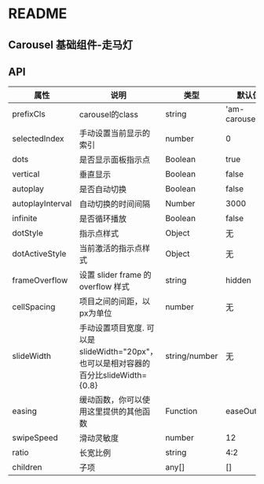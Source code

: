 # README
## Carousel 基础组件-走马灯
## API

属性 | 说明 | 类型 | 默认值 | 必选
----|-----|------|------|------
prefixCls | carousel的class | string | 'am-carousel' | false
selectedIndex | 手动设置当前显示的索引 | number | 0 | false
dots | 是否显示面板指示点 | Boolean | true | false
vertical | 垂直显示 | Boolean | false | false
autoplay | 是否自动切换 | Boolean | false | false
autoplayInterval | 自动切换的时间间隔 | Number | 3000 | false
infinite | 是否循环播放 | Boolean | false | false
dotStyle | 指示点样式 | Object | 无 | false
dotActiveStyle | 当前激活的指示点样式 | Object | 无 | false
frameOverflow | 设置 slider frame 的 overflow 样式 | string | hidden | false
cellSpacing | 项目之间的间距，以px为单位 | number | 无 | false
slideWidth | 手动设置项目宽度. 可以是slideWidth="20px"，也可以是相对容器的百分比slideWidth={0.8} | string/number | 无 | false
easing | 缓动函数，你可以使用这里提供的其他函数 | Function | easeOutCirc | false
swipeSpeed | 滑动灵敏度 | number | 12 | false
ratio | 长宽比例 | string | 4:2 | false
children | 子项 | any[] | [] | false
